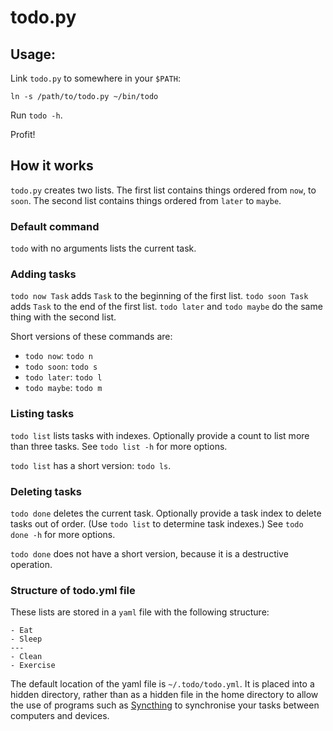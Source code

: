 # todo.py

## Usage:

Link `todo.py` to somewhere in your `$PATH`:

    ln -s /path/to/todo.py ~/bin/todo

Run `todo -h`.

Profit!

## How it works

`todo.py` creates two lists. The first list contains things ordered from `now`, to `soon`. The second list contains things ordered from `later` to `maybe`.

### Default command

`todo` with no arguments lists the current task.

### Adding tasks

`todo now Task` adds `Task` to the beginning of the first list. `todo soon Task` adds `Task` to the end of the first list. `todo later` and `todo maybe` do the same thing with the second list.

Short versions of these commands are:

- `todo now`: `todo n`
- `todo soon`: `todo s`
- `todo later`: `todo l`
- `todo maybe`: `todo m`


### Listing tasks

`todo list` lists tasks with indexes. Optionally provide a count to list more than three tasks. See `todo list -h` for more options.

`todo list` has a short version: `todo ls`.

### Deleting tasks

`todo done` deletes the current task. Optionally provide a task index to delete tasks out of order. (Use `todo list` to determine task indexes.) See `todo done -h` for more options.

`todo done` does not have a short version, because it is a destructive operation.

### Structure of todo.yml file

These lists are stored in a `yaml` file with the following structure:

    - Eat
    - Sleep
    ---
    - Clean
    - Exercise

The default location of the yaml file is `~/.todo/todo.yml`. It is placed into a hidden directory, rather than as a hidden file in the home directory to allow the use of programs such as [Syncthing](https://syncthing.net/) to synchronise your tasks between computers and devices.